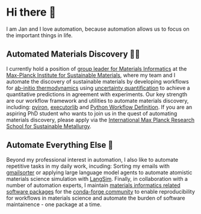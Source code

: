 # Hi there 👋
I am Jan and I love automation, because automation allows us to focus on the important things in life.

## Automated Materials Discovery :scientist: 
I currently hold a position of [group leader for Materials Informatics](https://www.mpie.de/5013829/matinf) at the [Max-Planck Institute for Sustainable Materials](https://github.com/eisenforschung), where my team and I automate the discovery of sustainable materials by developing workflows for [ab-initio thermodynamics](https://www.mpie.de/5056820/phasediagram) using [uncertainty quantification](https://www.mpie.de/5062775/dftuncertainty) to achieve a quantitative predictions in agreement with experiments. Our key strength are our workflow framework and utilities to automate materials discovery, including: [pyiron](https://github.com/pyiron), [executorlib](https://github.com/pyiron/executorlib) and [Python Workflow Definition](https://github.com/pythonworkflow/python-workflow-definition). If you are an aspiring PhD student who wants to join us in the quest of automating materials discovery, please apply via the [International Max Planck Research School for Sustainable Metallurgy](https://www.mpie.de/2747306/doctoral-program). 

## Automate Everything Else :rocket:
Beyond my professional interest in automation, I also like to automate repetitive tasks in my daily work, incuding: Sorting my emails with [gmailsorter](https://github.com/jan-janssen/gmailsorter) or applying large language model agents to automate atomistic materials science simulation with [LangSim](https://github.com/jan-janssen/LangSim). Finally, in collaboration with a number of automation experts, I maintain [materials informatics related software packages](https://github.com/jan-janssen/conda-forge-contribution) for the [conda-forge community](https://github.com/conda-forge) to enable reproducibility for workflows in materials science and automate the burden of software maintainence - one package at a time. 
